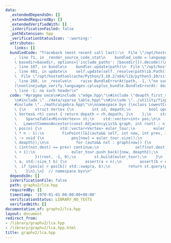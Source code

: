 ```yaml
---
data:
  _extendedDependsOn: []
  _extendedRequiredBy: []
  _extendedVerifiedWith: []
  _isVerificationFailed: false
  _pathExtension: hpp
  _verificationStatusIcon: ':warning:'
  attributes:
    links: []
  bundledCode: "Traceback (most recent call last):\n  File \"/opt/hostedtoolcache/Python/3.10.2/x64/lib/python3.10/site-packages/onlinejudge_verify/documentation/build.py\"\
    , line 71, in _render_source_code_stat\n    bundled_code = language.bundle(stat.path,\
    \ basedir=basedir, options={'include_paths': [basedir]}).decode()\n  File \"/opt/hostedtoolcache/Python/3.10.2/x64/lib/python3.10/site-packages/onlinejudge_verify/languages/cplusplus.py\"\
    , line 187, in bundle\n    bundler.update(path)\n  File \"/opt/hostedtoolcache/Python/3.10.2/x64/lib/python3.10/site-packages/onlinejudge_verify/languages/cplusplus_bundle.py\"\
    , line 401, in update\n    self.update(self._resolve(pathlib.Path(included), included_from=path))\n\
    \  File \"/opt/hostedtoolcache/Python/3.10.2/x64/lib/python3.10/site-packages/onlinejudge_verify/languages/cplusplus_bundle.py\"\
    , line 260, in _resolve\n    raise BundleErrorAt(path, -1, \"no such header\"\
    )\nonlinejudge_verify.languages.cplusplus_bundle.BundleErrorAt: deapth_first_search.hpp:\
    \ line -1: no such header\n"
  code: "#pragma once\n#include \"edge.hpp\"\n#include \"deapth_first_search.hpp\"\
    \n#include \"../data/sparse_table.hpp\"\n#include \"../utility/fixpoint.hpp\"\n\
    #include \"../math/algebra.hpp\"\n\nnamespace bys {\nclass LowestCommonAncestor\
    \ {\n    struct Vertex {\n        int id, depath;\n        bool operator<(const\
    \ Vertex& rh) const { return depath < rh.depath; }\n    };\n    std::size_t n;\n\
    \    SparseTable<Min<Vertex>> st;\n    std::vector<int> pos;\n\n   public:\n \
    \   LowestCommonAncestor(const AdjacencyList& graph, int root) : n(graph.size()),\
    \ pos(n) {\n        std::vector<Vertex> euler_tour;\n        euler_tour.reserve(2\
    \ * n - 1);\n        FixPoint([&](auto&& self, int now, int prev, int deapth)\
    \ -> void {\n            pos[now] = euler_tour.size();\n            euler_tour.push_back({now,\
    \ deapth});\n\n            for (auto&& nxt : graph[now]) {\n                if\
    \ (int(nxt.dest) == prev) continue;\n                self(nxt.dest, now, deapth\
    \ + 1);\n                euler_tour.push_back({now, deapth});\n            }\n\
    \        })(root, -1, 0);\n        st.build(euler_tour);\n    }\n    int lca(std::size_t\
    \ a, std::size_t b) {\n        assert(a < n);\n        assert(b < n);\n      \
    \  if (pos[a] > pos[b]) std::swap(a, b);\n        return st.query(pos[a], pos[b]).id;\n\
    \    }\n};\n}  // namespace bys\n"
  dependsOn: []
  isVerificationFile: false
  path: graphv2/lca.hpp
  requiredBy: []
  timestamp: '1970-01-01 00:00:00+00:00'
  verificationStatus: LIBRARY_NO_TESTS
  verifiedWith: []
documentation_of: graphv2/lca.hpp
layout: document
redirect_from:
- /library/graphv2/lca.hpp
- /library/graphv2/lca.hpp.html
title: graphv2/lca.hpp
---
```

